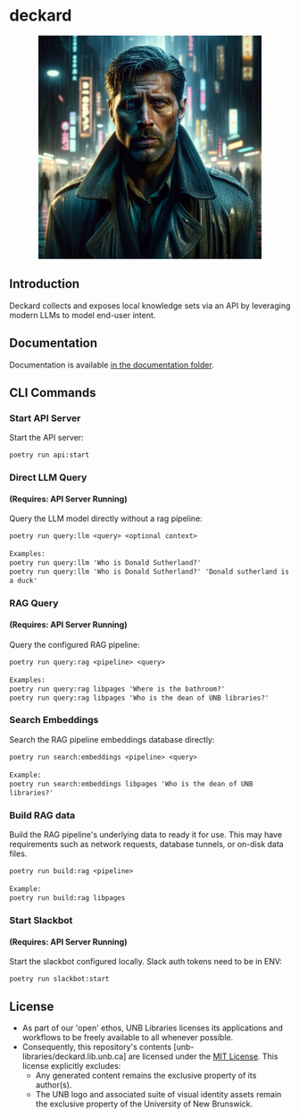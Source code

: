 # deckard
<p align="center">
<img src="assets/image.png" alt="drawing" width="400"/>

## Introduction
Deckard collects and exposes local knowledge sets via an API by leveraging modern LLMs to model end-user intent.

## Documentation
Documentation is available [in the documentation folder](./documentation/README.md "Project Documentation").

## CLI Commands
### Start API Server
Start the API server:

```
poetry run api:start
```

### Direct LLM Query
#### (Requires: API Server Running)
Query the LLM model directly without a rag pipeline:

```
poetry run query:llm <query> <optional context>

Examples:
poetry run query:llm 'Who is Donald Sutherland?'
poetry run query:llm 'Who is Donald Sutherland?' 'Donald sutherland is a duck'
```

### RAG Query
#### (Requires: API Server Running)
Query the configured RAG pipeline:

```
poetry run query:rag <pipeline> <query>

Examples:
poetry run query:rag libpages 'Where is the bathroom?'
poetry run query:rag libpages 'Who is the dean of UNB libraries?'
```

### Search Embeddings
Search the RAG pipeline embeddings database directly:

```
poetry run search:embeddings <pipeline> <query>

Example:
poetry run search:embeddings libpages 'Who is the dean of UNB libraries?'
```

### Build RAG data
Build the RAG pipeline's underlying data to ready it for use. This may have
requirements such as network requests, database tunnels, or on-disk data files.

```
poetry run build:rag <pipeline>

Example:
poetry run build:rag libpages
```

### Start Slackbot
#### (Requires: API Server Running)
Start the slackbot configured locally. Slack auth tokens need to be in ENV:

```
poetry run slackbot:start
```

## License
- As part of our 'open' ethos, UNB Libraries licenses its applications and workflows to be freely available to all whenever possible.
- Consequently, this repository's contents [unb-libraries/deckard.lib.unb.ca] are licensed under the [MIT License](http://opensource.org/licenses/mit-license.html). This license explicitly excludes:
   - Any generated content remains the exclusive property of its author(s).
   - The UNB logo and associated suite of visual identity assets remain the exclusive property of the University of New Brunswick.
